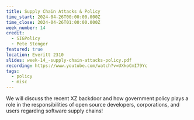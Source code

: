 ```yaml
---
title: Supply Chain Attacks & Policy
time_start: 2024-04-26T00:00:00.000Z
time_close: 2024-04-26T01:00:00.000Z
week_number: 14
credit:
  - SIGPolicy
  - Pete Stenger
featured: true
location: Everitt 2310
slides: week-14_-supply-chain-attacks-policy.pdf
recording: https://www.youtube.com/watch?v=UXkoCmI79Yc
tags:
  - policy
  - misc
---
```

W﻿e will discuss the recent XZ backdoor and how government policy plays a role in the responsibilities of open source developers, corporations, and users regarding software supply chains!